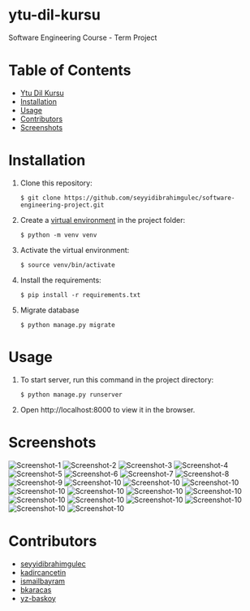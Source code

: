 # ytu-dil-kursu

Software Engineering Course - Term Project

# Table of Contents <!-- :TOC: -->
- [Ytu Dil Kursu](#ytu-dil-kursu)
- [Installation](#installation)
- [Usage](#usage)
- [Contributors](#contributors)
- [Screenshots](#screenshots)

# Installation

1. Clone this repository:

    `$ git clone https://github.com/seyyidibrahimgulec/software-engineering-project.git`

2. Create a [virtual environment](https://docs.python.org/3/library/venv.html#creating-virtual-environments
   "Official documentation") in the project folder:

    `$ python -m venv venv`

3. Activate the virtual environment:

    `$ source venv/bin/activate`

4. Install the requirements:

    `$ pip install -r requirements.txt`
    
5. Migrate database

    `$ python manage.py migrate`

# Usage

1. To start server, run this command in the project directory:

    `$ python manage.py runserver`

2. Open http://localhost:8000 to view it in the browser.

# Screenshots

![Screenshot-1](screenshots/ss_01.png)
![Screenshot-2](screenshots/ss_02.png)
![Screenshot-3](screenshots/ss_03.png)
![Screenshot-4](screenshots/ss_04.png)
![Screenshot-5](screenshots/ss_05.png)
![Screenshot-6](screenshots/ss_06.png)
![Screenshot-7](screenshots/ss_07.png)
![Screenshot-8](screenshots/ss_08.png)
![Screenshot-9](screenshots/ss_09.png)
![Screenshot-10](screenshots/ss_10.png)
![Screenshot-10](screenshots/ss_11.png)
![Screenshot-10](screenshots/ss_12.png)
![Screenshot-10](screenshots/ss_13.png)
![Screenshot-10](screenshots/ss_14.png)
![Screenshot-10](screenshots/ss_15.png)
![Screenshot-10](screenshots/ss_16.png)
![Screenshot-10](screenshots/ss_17.png)
![Screenshot-10](screenshots/ss_18.png)
![Screenshot-10](screenshots/ss_19.png)
![Screenshot-10](screenshots/ss_20.png)
![Screenshot-10](screenshots/ss_21.png)
![Screenshot-10](screenshots/ss_22.png)

# Contributors

- [seyyidibrahimgulec](https://github.com/seyyidibrahimgulec)
- [kadircancetin](https://https://github.com/kadircancetin)
- [ismailbayram](https://github.com/ismailbayram)
- [bkaracas](https://github.com/bkaracas/)
- [yz-baskoy](https://github.com/yz-baskoy/)



